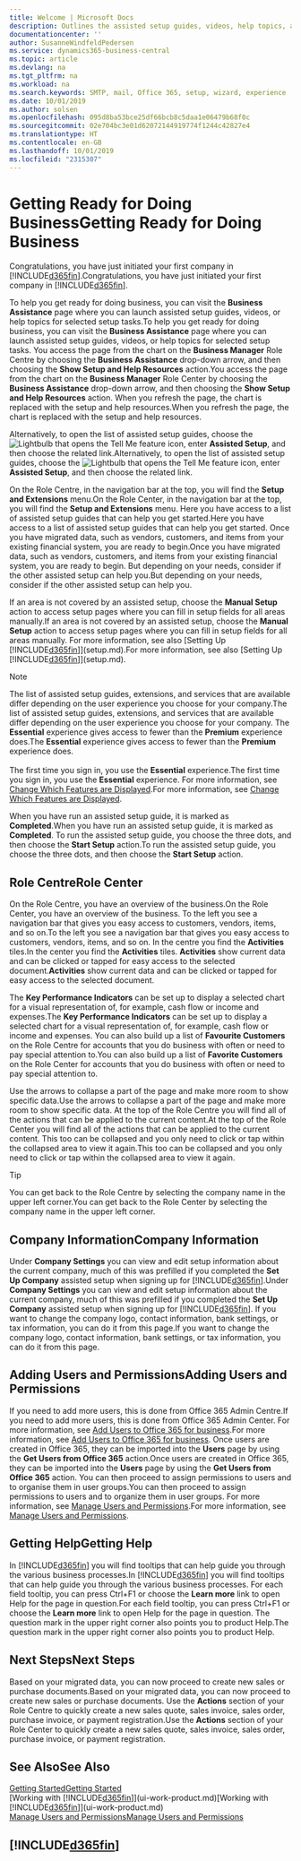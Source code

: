 ```yaml
---
title: Welcome | Microsoft Docs
description: Outlines the assisted setup guides, videos, help topics, and pages and pages to use to get ready for doing business in Business Central.
documentationcenter: ''
author: SusanneWindfeldPedersen
ms.service: dynamics365-business-central
ms.topic: article
ms.devlang: na
ms.tgt_pltfrm: na
ms.workload: na
ms.search.keywords: SMTP, mail, Office 365, setup, wizard, experience
ms.date: 10/01/2019
ms.author: solsen
ms.openlocfilehash: 095d8ba53bce25df66bcb8c5daa1e06479b68f0c
ms.sourcegitcommit: 02e704bc3e01d62072144919774f1244c42827e4
ms.translationtype: HT
ms.contentlocale: en-GB
ms.lasthandoff: 10/01/2019
ms.locfileid: "2315307"
---
```

# <a name="getting-ready-for-doing-business"></a><span data-ttu-id="6eafd-103">Getting Ready for Doing Business</span><span class="sxs-lookup"><span data-stu-id="6eafd-103">Getting Ready for Doing Business</span></span>
<span data-ttu-id="6eafd-104">Congratulations, you have just initiated your first company in [!INCLUDE[d365fin](includes/d365fin_md.md)].</span><span class="sxs-lookup"><span data-stu-id="6eafd-104">Congratulations, you have just initiated your first company in [!INCLUDE[d365fin](includes/d365fin_md.md)].</span></span>

<span data-ttu-id="6eafd-105">To help you get ready for doing business, you can visit the **Business Assistance** page where you can launch assisted setup guides, videos, or help topics for selected setup tasks.</span><span class="sxs-lookup"><span data-stu-id="6eafd-105">To help you get ready for doing business, you can visit the **Business Assistance** page where you can launch assisted setup guides, videos, or help topics for selected setup tasks.</span></span> <span data-ttu-id="6eafd-106">You access the page from the chart on the **Business Manager** Role Centre by choosing the **Business Assistance** drop-down arrow, and then choosing the **Show Setup and Help Resources** action.</span><span class="sxs-lookup"><span data-stu-id="6eafd-106">You access the page from the chart on the **Business Manager** Role Center by choosing the **Business Assistance** drop-down arrow, and then choosing the **Show Setup and Help Resources** action.</span></span> <span data-ttu-id="6eafd-107">When you refresh the page, the chart is replaced with the setup and help resources.</span><span class="sxs-lookup"><span data-stu-id="6eafd-107">When you refresh the page, the chart is replaced with the setup and help resources.</span></span>

<span data-ttu-id="6eafd-108">Alternatively, to open the list of assisted setup guides, choose the ![Lightbulb that opens the Tell Me feature](media/ui-search/search_small.png "Tell me what you want to do") icon, enter **Assisted Setup**, and then choose the related link.</span><span class="sxs-lookup"><span data-stu-id="6eafd-108">Alternatively, to open the list of assisted setup guides, choose the ![Lightbulb that opens the Tell Me feature](media/ui-search/search_small.png "Tell me what you want to do") icon, enter **Assisted Setup**, and then choose the related link.</span></span>

<span data-ttu-id="6eafd-109">On the Role Centre, in the navigation bar at the top, you will find the **Setup and Extensions** menu.</span><span class="sxs-lookup"><span data-stu-id="6eafd-109">On the Role Center, in the navigation bar at the top, you will find the **Setup and Extensions** menu.</span></span> <span data-ttu-id="6eafd-110">Here you have access to a list of assisted setup guides that can help you get started.</span><span class="sxs-lookup"><span data-stu-id="6eafd-110">Here you have access to a list of assisted setup guides that can help you get started.</span></span> <span data-ttu-id="6eafd-111">Once you have migrated data, such as vendors, customers, and items from your existing financial system, you are ready to begin.</span><span class="sxs-lookup"><span data-stu-id="6eafd-111">Once you have migrated data, such as vendors, customers, and items from your existing financial system, you are ready to begin.</span></span> <span data-ttu-id="6eafd-112">But depending on your needs, consider if the other assisted setup can help you.</span><span class="sxs-lookup"><span data-stu-id="6eafd-112">But depending on your needs, consider if the other assisted setup can help you.</span></span>

<span data-ttu-id="6eafd-113">If an area is not covered by an assisted setup, choose the **Manual Setup** action to access setup pages where you can fill in setup fields for all areas manually.</span><span class="sxs-lookup"><span data-stu-id="6eafd-113">If an area is not covered by an assisted setup, choose the **Manual Setup** action to access setup pages where you can fill in setup fields for all areas manually.</span></span> <span data-ttu-id="6eafd-114">For more information, see also [Setting Up [!INCLUDE[d365fin](includes/d365fin_md.md)]](setup.md).</span><span class="sxs-lookup"><span data-stu-id="6eafd-114">For more information, see also [Setting Up [!INCLUDE[d365fin](includes/d365fin_md.md)]](setup.md).</span></span>

> [!NOTE]  
> <span data-ttu-id="6eafd-115">The list of assisted setup guides, extensions, and services that are available differ depending on the user experience you choose for your company.</span><span class="sxs-lookup"><span data-stu-id="6eafd-115">The list of assisted setup guides, extensions, and services that are available differ depending on the user experience you choose for your company.</span></span> <span data-ttu-id="6eafd-116">The **Essential** experience gives access to fewer than the **Premium** experience does.</span><span class="sxs-lookup"><span data-stu-id="6eafd-116">The **Essential** experience gives access to fewer than the **Premium** experience does.</span></span><br /><br />
> <span data-ttu-id="6eafd-117">The first time you sign in, you use the **Essential** experience.</span><span class="sxs-lookup"><span data-stu-id="6eafd-117">The first time you sign in, you use the **Essential** experience.</span></span> <span data-ttu-id="6eafd-118">For more information, see [Change Which Features are Displayed](ui-experiences.md).</span><span class="sxs-lookup"><span data-stu-id="6eafd-118">For more information, see [Change Which Features are Displayed](ui-experiences.md).</span></span>

<span data-ttu-id="6eafd-119">When you have run an assisted setup guide, it is marked as **Completed**.</span><span class="sxs-lookup"><span data-stu-id="6eafd-119">When you have run an assisted setup guide, it is marked as **Completed**.</span></span> <span data-ttu-id="6eafd-120">To run the assisted setup guide, you choose the three dots, and then choose the **Start Setup** action.</span><span class="sxs-lookup"><span data-stu-id="6eafd-120">To run the assisted setup guide, you choose the three dots, and then choose the **Start Setup** action.</span></span>

## <a name="role-center"></a><span data-ttu-id="6eafd-121">Role Centre</span><span class="sxs-lookup"><span data-stu-id="6eafd-121">Role Center</span></span>
<span data-ttu-id="6eafd-122">On the Role Centre, you have an overview of the business.</span><span class="sxs-lookup"><span data-stu-id="6eafd-122">On the Role Center, you have an overview of the business.</span></span> <span data-ttu-id="6eafd-123">To the left you see a navigation bar that gives you easy access to customers, vendors, items, and so on.</span><span class="sxs-lookup"><span data-stu-id="6eafd-123">To the left you see a navigation bar that gives you easy access to customers, vendors, items, and so on.</span></span> <span data-ttu-id="6eafd-124">In the centre you find the **Activities** tiles.</span><span class="sxs-lookup"><span data-stu-id="6eafd-124">In the center you find the **Activities** tiles.</span></span> <span data-ttu-id="6eafd-125">**Activities** show current data and can be clicked or tapped for easy access to the selected document.</span><span class="sxs-lookup"><span data-stu-id="6eafd-125">**Activities** show current data and can be clicked or tapped for easy access to the selected document.</span></span>

<span data-ttu-id="6eafd-126">The **Key Performance Indicators** can be set up to display a selected chart for a visual representation of, for example, cash flow or income and expenses.</span><span class="sxs-lookup"><span data-stu-id="6eafd-126">The **Key Performance Indicators** can be set up to display a selected chart for a visual representation of, for example, cash flow or income and expenses.</span></span> <span data-ttu-id="6eafd-127">You can also build up a list of **Favourite Customers** on the Role Centre for accounts that you do business with often or need to pay special attention to.</span><span class="sxs-lookup"><span data-stu-id="6eafd-127">You can also build up a list of **Favorite Customers** on the Role Center for accounts that you do business with often or need to pay special attention to.</span></span>

<span data-ttu-id="6eafd-128">Use the arrows to collapse a part of the page and make more room to show specific data.</span><span class="sxs-lookup"><span data-stu-id="6eafd-128">Use the arrows to collapse a part of the page and make more room to show specific data.</span></span> <span data-ttu-id="6eafd-129">At the top of the Role Centre you will find all of the actions that can be applied to the current content.</span><span class="sxs-lookup"><span data-stu-id="6eafd-129">At the top of the Role Center you will find all of the actions that can be applied to the current content.</span></span> <span data-ttu-id="6eafd-130">This too can be collapsed and you only need to click or tap within the collapsed area to view it again.</span><span class="sxs-lookup"><span data-stu-id="6eafd-130">This too can be collapsed and you only need to click or tap within the collapsed area to view it again.</span></span>

> [!TIP]  
> <span data-ttu-id="6eafd-131">You can get back to the Role Centre by selecting the company name in the upper left corner.</span><span class="sxs-lookup"><span data-stu-id="6eafd-131">You can get back to the Role Center by selecting the company name in the upper left corner.</span></span>

## <a name="company-information"></a><span data-ttu-id="6eafd-132">Company Information</span><span class="sxs-lookup"><span data-stu-id="6eafd-132">Company Information</span></span>
<span data-ttu-id="6eafd-133">Under **Company Settings** you can view and edit setup information about the current company, much of this was prefilled if you completed the **Set Up Company** assisted setup when signing up for [!INCLUDE[d365fin](includes/d365fin_md.md)].</span><span class="sxs-lookup"><span data-stu-id="6eafd-133">Under **Company Settings** you can view and edit setup information about the current company, much of this was prefilled if you completed the **Set Up Company** assisted setup when signing up for [!INCLUDE[d365fin](includes/d365fin_md.md)].</span></span> <span data-ttu-id="6eafd-134">If you want to change the company logo, contact information, bank settings, or tax information, you can do it from this page.</span><span class="sxs-lookup"><span data-stu-id="6eafd-134">If you want to change the company logo, contact information, bank settings, or tax information, you can do it from this page.</span></span>    

## <a name="adding-users-and-permissions"></a><span data-ttu-id="6eafd-135">Adding Users and Permissions</span><span class="sxs-lookup"><span data-stu-id="6eafd-135">Adding Users and Permissions</span></span>
<span data-ttu-id="6eafd-136">If you need to add more users, this is done from Office 365 Admin Centre.</span><span class="sxs-lookup"><span data-stu-id="6eafd-136">If you need to add more users, this is done from Office 365 Admin Center.</span></span> <span data-ttu-id="6eafd-137">For more information, see [Add Users to Office 365 for business](https://support.office.com/en-us/article/Add-users-to-Office-365-for-business-435ccec3-09dd-4587-9ebd-2f3cad6bc2bc).</span><span class="sxs-lookup"><span data-stu-id="6eafd-137">For more information, see [Add Users to Office 365 for business](https://support.office.com/en-us/article/Add-users-to-Office-365-for-business-435ccec3-09dd-4587-9ebd-2f3cad6bc2bc).</span></span> <span data-ttu-id="6eafd-138">Once users are created in Office 365, they can be imported into the **Users** page by using the **Get Users from Office 365** action.</span><span class="sxs-lookup"><span data-stu-id="6eafd-138">Once users are created in Office 365, they can be imported into the **Users** page by using the **Get Users from Office 365** action.</span></span> <span data-ttu-id="6eafd-139">You can then proceed to assign permissions to users and to organise them in user groups.</span><span class="sxs-lookup"><span data-stu-id="6eafd-139">You can then proceed to assign permissions to users and to organize them in user groups.</span></span> <span data-ttu-id="6eafd-140">For more information, see [Manage Users and Permissions](ui-how-users-permissions.md).</span><span class="sxs-lookup"><span data-stu-id="6eafd-140">For more information, see [Manage Users and Permissions](ui-how-users-permissions.md).</span></span>  

## <a name="getting-help"></a><span data-ttu-id="6eafd-141">Getting Help</span><span class="sxs-lookup"><span data-stu-id="6eafd-141">Getting Help</span></span>
<span data-ttu-id="6eafd-142">In [!INCLUDE[d365fin](includes/d365fin_md.md)] you will find tooltips that can help guide you through the various business processes.</span><span class="sxs-lookup"><span data-stu-id="6eafd-142">In [!INCLUDE[d365fin](includes/d365fin_md.md)] you will find tooltips that can help guide you through the various business processes.</span></span> <span data-ttu-id="6eafd-143">For each field tooltip, you can press Ctrl+F1 or choose the **Learn more** link to open Help for the page in question.</span><span class="sxs-lookup"><span data-stu-id="6eafd-143">For each field tooltip, you can press Ctrl+F1 or choose the **Learn more** link to open Help for the page in question.</span></span> <span data-ttu-id="6eafd-144">The question mark in the upper right corner also points you to product Help.</span><span class="sxs-lookup"><span data-stu-id="6eafd-144">The question mark in the upper right corner also points you to product Help.</span></span>

## <a name="next-steps"></a><span data-ttu-id="6eafd-145">Next Steps</span><span class="sxs-lookup"><span data-stu-id="6eafd-145">Next Steps</span></span>
<span data-ttu-id="6eafd-146">Based on your migrated data, you can now proceed to create new sales or purchase documents.</span><span class="sxs-lookup"><span data-stu-id="6eafd-146">Based on your migrated data, you can now proceed to create new sales or purchase documents.</span></span> <span data-ttu-id="6eafd-147">Use the **Actions** section of your Role Centre to quickly create a new sales quote, sales invoice, sales order, purchase invoice, or payment registration.</span><span class="sxs-lookup"><span data-stu-id="6eafd-147">Use the **Actions** section of your Role Center to quickly create a new sales quote, sales invoice, sales order, purchase invoice, or payment registration.</span></span>

## <a name="see-also"></a><span data-ttu-id="6eafd-148">See Also</span><span class="sxs-lookup"><span data-stu-id="6eafd-148">See Also</span></span>
[<span data-ttu-id="6eafd-149">Getting Started</span><span class="sxs-lookup"><span data-stu-id="6eafd-149">Getting Started</span></span>](product-get-started.md)  
<span data-ttu-id="6eafd-150">[Working with [!INCLUDE[d365fin](includes/d365fin_md.md)]](ui-work-product.md)</span><span class="sxs-lookup"><span data-stu-id="6eafd-150">[Working with [!INCLUDE[d365fin](includes/d365fin_md.md)]](ui-work-product.md)</span></span>  
[<span data-ttu-id="6eafd-151">Manage Users and Permissions</span><span class="sxs-lookup"><span data-stu-id="6eafd-151">Manage Users and Permissions</span></span>](ui-how-users-permissions.md)

## [!INCLUDE[d365fin](includes/free_trial_md.md)]  
